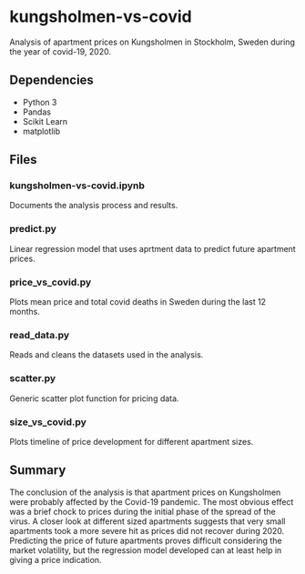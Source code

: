 # kungsholmen-vs-covid
Analysis of apartment prices on Kungsholmen in Stockholm, Sweden during the year of covid-19, 2020.

## Dependencies
- Python 3
- Pandas
- Scikit Learn
- matplotlib

## Files
### kungsholmen-vs-covid.ipynb
Documents the analysis process and results.

### predict.py
Linear regression model that uses aprtment data to predict future apartment prices.

### price_vs_covid.py
Plots mean price and total covid deaths in Sweden during the last 12 months.

### read_data.py
Reads and cleans the datasets used in the analysis.

### scatter.py
Generic scatter plot function for pricing data.

### size_vs_covid.py
Plots timeline of price development for different apartment sizes.

## Summary
The conclusion of the analysis is that apartment prices on Kungsholmen were probably affected by the Covid-19 pandemic. The most obvious effect was a brief chock to prices during the initial phase of the spread of the virus. A closer look at different sized apartments suggests that very small apartments took a more severe hit as prices did not recover during 2020. Predicting the price of future apartments proves difficult considering the market volatility, but the regression model developed can at least help in giving a price indication.
